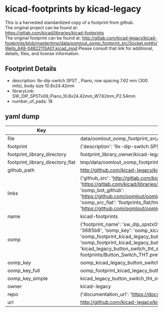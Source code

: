 # kicad-footprints by kicad-legacy  
This is a harvested standardized copy of a footprint from github.  
The original project can be found at:  
https://gitlab.com/kicad/libraries/kicad-footprints  
The original footprint can be found at:
http://gitlab.com/kicad-legacy/kicad-footprints/blob/master/tmp/data/oomlout_oomp_footprint_src/Socket.pretty/Wells_648-0482211SA01.kicad_mod
Please consult that link for additional, details, files, and license information.  
## Footprint Details
* description: 9x-dip-switch SPST , Piano, row spacing 7.62 mm (300 mils), body size 10.8x24.42mm  
* libraryLink: SW_DIP_SPSTx09_Piano_10.8x24.42mm_W7.62mm_P2.54mm  
* number_of_pads: 18  
## yaml dump  
| Key | Value |  
| --- | --- |  
| file | data/oomlout_oomp_footprint_src/kicad-footprints/Button_Switch_THT.pretty/SW_DIP_SPSTx09_Piano_10.8x24.42mm_W7.62mm_P2.54mm.kicad_mod |  
| footprint | {'description': '9x-dip-switch SPST , Piano, row spacing 7.62 mm (300 mils), body size 10.8x24.42mm', 'libraryLink': 'SW_DIP_SPSTx09_Piano_10.8x24.42mm_W7.62mm_P2.54mm', 'number_of_pads': 18} |  
| footprint_library_directory | footprint_library_owner/kicad-legacy_kicad-footprints |  
| footprint_library_directory_flat | tmp/data/oomlout_oomp_footprint_src/footprints_flat/kicad_legacy_button_switch_tht_sw_dip_spstx09_piano_10_8x24_42mm_w7_62mm_p2_54mm/working |  
| github_path | http://github.com/kicad-legacy/kicad-footprints/blob/master/tmp/data/oomlout_oomp_footprint_src/Button_Switch_THT.pretty/SW_DIP_SPSTx09_Piano_10.8x24.42mm_W7.62mm_P2.54mm.kicad_mod |  
| links | {'github_src': 'http://gitlab.com/kicad-legacy/kicad-footprints/blob/master/tmp/data/oomlout_oomp_footprint_src/Socket.pretty/Wells_648-0482211SA01.kicad_mod', 'github_src_repo': 'https://gitlab.com/kicad/libraries/kicad-footprints', 'oomp_bot': 'tmp/data/oomlout_oomp_footprint_src/footprints/kicad_legacy_button_switch_tht_sw_dip_spstx09_piano_10_8x24_42mm_w7_62mm_p2_54mm/working', 'oomp_bot_github': 'https://github.com/oomlout/oomlout_oomp_footprint_bot/tree/main/tmp/data/oomlout_oomp_footprint_src/footprints/kicad_legacy_button_switch_tht_sw_dip_spstx09_piano_10_8x24_42mm_w7_62mm_p2_54mm/working', 'oomp_src_flat': 'footprints_flat/tmp/data/oomlout_oomp_footprint_src/footprints_flat/kicad_legacy_button_switch_tht_sw_dip_spstx09_piano_10_8x24_42mm_w7_62mm_p2_54mm/working', 'oomp_src_flat_github': 'https://github.com/oomlout/oomlout_oomp_footprint_src/tree/main/tmp/data/oomlout_oomp_footprint_src/footprints_flat/kicad_legacy_button_switch_tht_sw_dip_spstx09_piano_10_8x24_42mm_w7_62mm_p2_54mm/working'} |  
| name | kicad-footprints |  
| oomp | {'footprint_name': 'sw_dip_spstx09_piano_10_8x24_42mm_w7_62mm_p2_54mm', 'library_name': 'button_switch_tht', 'md5': '3685b6facf2e917064f3c5adea1ebfe8', 'md5_10': '3685b6facf', 'md5_5': '3685b', 'md5_6': '3685b6', 'oomp_key': 'oomp_kicad_legacy_button_switch_tht_sw_dip_spstx09_piano_10_8x24_42mm_w7_62mm_p2_54mm', 'oomp_key_extra': 'oomp_footprint_kicad_legacy_button_switch_tht_sw_dip_spstx09_piano_10_8x24_42mm_w7_62mm_p2_54mm', 'oomp_key_full': 'oomp_footprint_kicad_legacy_button_switch_tht_sw_dip_spstx09_piano_10_8x24_42mm_w7_62mm_p2_54mm_3685b6', 'oomp_key_simple': 'kicad_legacy_button_switch_tht_sw_dip_spstx09_piano_10_8x24_42mm_w7_62mm_p2_54mm', 'original_filename': 'data/oomlout_oomp_footprint_src/kicad-footprints/Button_Switch_THT.pretty/SW_DIP_SPSTx09_Piano_10.8x24.42mm_W7.62mm_P2.54mm.kicad_mod', 'owner_name': 'kicad_legacy'} |  
| oomp_key | oomp_kicad_legacy_button_switch_tht_sw_dip_spstx09_piano_10_8x24_42mm_w7_62mm_p2_54mm |  
| oomp_key_full | oomp_footprint_kicad_legacy_button_switch_tht_sw_dip_spstx09_piano_10_8x24_42mm_w7_62mm_p2_54mm |  
| oomp_key_simple | kicad_legacy_button_switch_tht_sw_dip_spstx09_piano_10_8x24_42mm_w7_62mm_p2_54mm |  
| owner | kicad-legacy |  
| repo | {'documentation_url': 'https://docs.github.com/rest/repos/repos#get-a-repository', 'message': 'Not Found'} |  
| url | http://github.com/kicad-legacy/kicad-footprints |  

